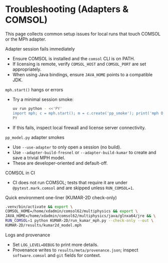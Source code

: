 # Troubleshooting (Adapters & COMSOL)

This page collects common setup issues for local runs that touch COMSOL or the MPh adapter.

Adapter session fails immediately
- Ensure COMSOL is installed and the `comsol` CLI is on PATH.
- If licensing is remote, verify `COMSOL_HOST` and `COMSOL_PORT` are set appropriately.
- When using Java bindings, ensure `JAVA_HOME` points to a compatible JDK.

`mph.start()` hangs or errors
- Try a minimal session smoke:
  ```bash
  uv run python - <<'PY'
  import mph; c = mph.start(); m = c.create('pp_smoke'); print('mph OK')
  PY
  ```
- If this fails, inspect local firewall and license server connectivity.

`pp_model.py` adapter smokes
- Use `--use-adapter` to only open a session (no build).
- Use `--adapter-build-fresnel` or `--adapter-build-kumar` to create and save a trivial MPH model.
- These are developer-oriented and default-off.

COMSOL in CI
- CI does not run COMSOL; tests that require it are under `@pytest.mark.comsol` and are skipped unless `RUN_COMSOL=1`.

Quick environment one-liner (KUMAR-2D check-only)
```bash
.venv/bin/activate && export \
COMSOL_HOME=/home/xdadmin/comsol62/multiphysics && export \
JAVA_HOME=/home/xdadmin/comsol62/multiphysics/java/glnxa64/jre && \
RUN_COMSOL=1 python KUMAR-2D/run_kumar_mph.py --check-only --out \
KUMAR-2D/results/kumar2d_model.mph
```

Logs and provenance
- Set `LOG_LEVEL=DEBUG` to print more details.
- Provenance writes to `results/meta/provenance.json`; inspect `software.comsol` and `git` fields for context.
